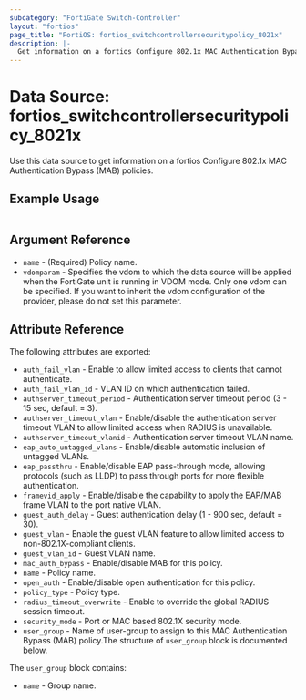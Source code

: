 ```yaml
---
subcategory: "FortiGate Switch-Controller"
layout: "fortios"
page_title: "FortiOS: fortios_switchcontrollersecuritypolicy_8021x"
description: |-
  Get information on a fortios Configure 802.1x MAC Authentication Bypass (MAB) policies.
---
```


# Data Source: fortios_switchcontrollersecuritypolicy_8021x
Use this data source to get information on a fortios Configure 802.1x MAC Authentication Bypass (MAB) policies.


## Example Usage

```hcl

```

## Argument Reference

* `name` - (Required) Policy name.
* `vdomparam` - Specifies the vdom to which the data source will be applied when the FortiGate unit is running in VDOM mode. Only one vdom can be specified. If you want to inherit the vdom configuration of the provider, please do not set this parameter.

## Attribute Reference

The following attributes are exported:

* `auth_fail_vlan` - Enable to allow limited access to clients that cannot authenticate.
* `auth_fail_vlan_id` - VLAN ID on which authentication failed.
* `authserver_timeout_period` - Authentication server timeout period (3 - 15 sec, default = 3).
* `authserver_timeout_vlan` - Enable/disable the authentication server timeout VLAN to allow limited access when RADIUS is unavailable. 
* `authserver_timeout_vlanid` - Authentication server timeout VLAN name.
* `eap_auto_untagged_vlans` - Enable/disable automatic inclusion of untagged VLANs.
* `eap_passthru` - Enable/disable EAP pass-through mode, allowing protocols (such as LLDP) to pass through ports for more flexible authentication.
* `framevid_apply` - Enable/disable the capability to apply the EAP/MAB frame VLAN to the port native VLAN.
* `guest_auth_delay` - Guest authentication delay (1 - 900  sec, default = 30).
* `guest_vlan` - Enable the guest VLAN feature to allow limited access to non-802.1X-compliant clients.
* `guest_vlan_id` - Guest VLAN name.
* `mac_auth_bypass` - Enable/disable MAB for this policy.
* `name` - Policy name.
* `open_auth` - Enable/disable open authentication for this policy.
* `policy_type` - Policy type.
* `radius_timeout_overwrite` - Enable to override the global RADIUS session timeout.
* `security_mode` - Port or MAC based 802.1X security mode.
* `user_group` - Name of user-group to assign to this MAC Authentication Bypass (MAB) policy.The structure of `user_group` block is documented below.

The `user_group` block contains:

* `name` - Group name.
